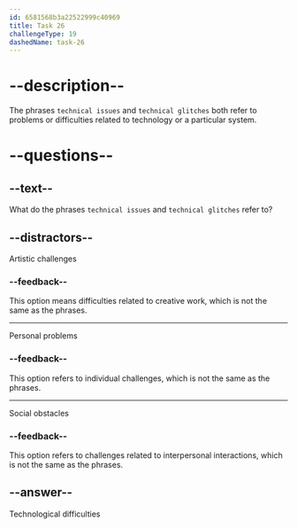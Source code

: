 ```yaml
---
id: 6581568b3a22522999c40969
title: Task 26
challengeType: 19
dashedName: task-26
---
```


# --description--

The phrases `technical issues` and `technical glitches` both refer to problems or difficulties related to technology or a particular system.

# --questions--

## --text--

What do the phrases `technical issues` and `technical glitches` refer to?

## --distractors--

Artistic challenges

### --feedback--

This option means difficulties related to creative work, which is not the same as the phrases.

---

Personal problems

### --feedback--

This option refers to individual challenges, which is not the same as the phrases.

---

Social obstacles

### --feedback--

This option refers to challenges related to interpersonal interactions, which is not the same as the phrases.

## --answer--

Technological difficulties

